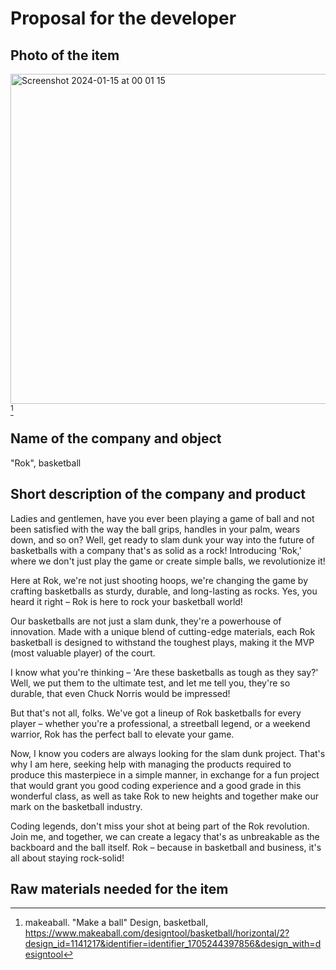 # Proposal for the developer

## Photo of the item
<img width="528" alt="Screenshot 2024-01-15 at 00 01 15" src="https://github.com/Rokyyz/Unit3/assets/134658259/0722f44c-ae9d-43b2-8f4e-3cce414288bd"> [^1]

## Name of the company and object
"Rok", basketball 

## Short description of the company and product

Ladies and gentlemen, have you ever been playing a game of ball and not been satisfied with the way the ball grips, handles in your palm, wears down, and so on? Well, get ready to slam dunk your way into the future of basketballs with a company that's as solid as a rock! Introducing 'Rok,' where we don't just play the game or create simple balls, we revolutionize it!

Here at Rok, we're not just shooting hoops, we're changing the game by crafting basketballs as sturdy, durable, and long-lasting as rocks. Yes, you heard it right – Rok is here to rock your basketball world!

Our basketballs are not just a slam dunk, they're a powerhouse of innovation. Made with a unique blend of cutting-edge materials, each Rok basketball is designed to withstand the toughest plays, making it the MVP (most valuable player) of the court.

I know what you're thinking – 'Are these basketballs as tough as they say?' Well, we put them to the ultimate test, and let me tell you, they're so durable, that even Chuck Norris would be impressed!

But that's not all, folks. We've got a lineup of Rok basketballs for every player – whether you're a professional, a streetball legend, or a weekend warrior, Rok has the perfect ball to elevate your game.

Now, I know you coders are always looking for the slam dunk project. That's why I am here, seeking help with managing the products required to produce this masterpiece in a simple manner, in exchange for a fun project that would grant you good coding experience and a good grade in this wonderful class, as well as take Rok to new heights and together make our mark on the basketball industry.

Coding legends, don't miss your shot at being part of the Rok revolution. Join me, and together, we can create a legacy that's as unbreakable as the backboard and the ball itself. Rok – because in basketball and business, it's all about staying rock-solid!

## Raw materials needed for the item

[^1]: makeaball. "Make a ball" Design, basketball, 
https://www.makeaball.com/designtool/basketball/horizontal/2?design_id=1141217&identifier=identifier_1705244397856&design_with=designtool


[^2]:
[^3]:
